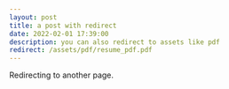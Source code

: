 ```yaml
---
layout: post
title: a post with redirect
date: 2022-02-01 17:39:00
description: you can also redirect to assets like pdf
redirect: /assets/pdf/resume_pdf.pdf
---
```


Redirecting to another page.
